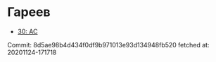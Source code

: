 # Гареев
- [30: AC](30.md)

Commit: 8d5ae98b4d434f0df9b971013e93d134948fb520
 fetched at: 20201124-171718
